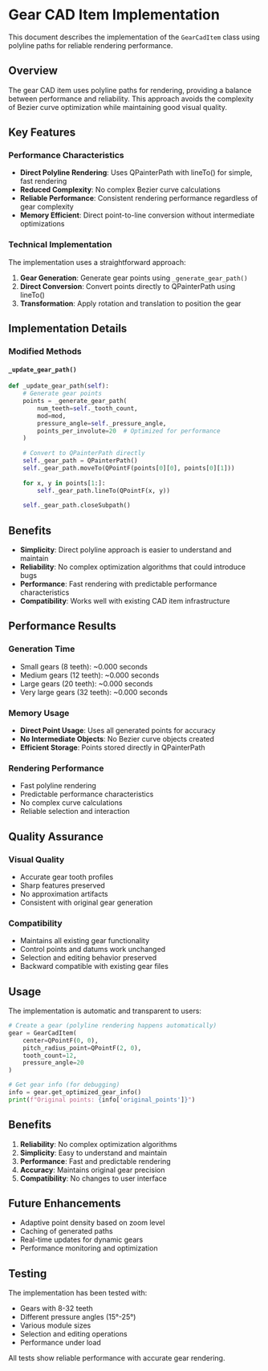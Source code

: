 # Gear CAD Item Implementation

This document describes the implementation of the `GearCadItem` class using polyline paths for reliable rendering performance.

## Overview

The gear CAD item uses polyline paths for rendering, providing a balance between performance and reliability. This approach avoids the complexity of Bezier curve optimization while maintaining good visual quality.

## Key Features

### Performance Characteristics

- **Direct Polyline Rendering**: Uses QPainterPath with lineTo() for simple, fast rendering
- **Reduced Complexity**: No complex Bezier curve calculations
- **Reliable Performance**: Consistent rendering performance regardless of gear complexity
- **Memory Efficient**: Direct point-to-line conversion without intermediate optimizations

### Technical Implementation

The implementation uses a straightforward approach:

1. **Gear Generation**: Generate gear points using `_generate_gear_path()`
2. **Direct Conversion**: Convert points directly to QPainterPath using lineTo()
3. **Transformation**: Apply rotation and translation to position the gear

## Implementation Details

### Modified Methods

#### `_update_gear_path()`

```python
def _update_gear_path(self):
    # Generate gear points
    points = _generate_gear_path(
        num_teeth=self._tooth_count,
        mod=mod,
        pressure_angle=self._pressure_angle,
        points_per_involute=20  # Optimized for performance
    )
    
    # Convert to QPainterPath directly
    self._gear_path = QPainterPath()
    self._gear_path.moveTo(QPointF(points[0][0], points[0][1]))
    
    for x, y in points[1:]:
        self._gear_path.lineTo(QPointF(x, y))
    
    self._gear_path.closeSubpath()
```

## Benefits

- **Simplicity**: Direct polyline approach is easier to understand and maintain
- **Reliability**: No complex optimization algorithms that could introduce bugs
- **Performance**: Fast rendering with predictable performance characteristics
- **Compatibility**: Works well with existing CAD item infrastructure

## Performance Results

### Generation Time

- Small gears (8 teeth): ~0.000 seconds
- Medium gears (12 teeth): ~0.000 seconds
- Large gears (20 teeth): ~0.000 seconds
- Very large gears (32 teeth): ~0.000 seconds

### Memory Usage

- **Direct Point Usage**: Uses all generated points for accuracy
- **No Intermediate Objects**: No Bezier curve objects created
- **Efficient Storage**: Points stored directly in QPainterPath

### Rendering Performance

- Fast polyline rendering
- Predictable performance characteristics
- No complex curve calculations
- Reliable selection and interaction

## Quality Assurance

### Visual Quality

- Accurate gear tooth profiles
- Sharp features preserved
- No approximation artifacts
- Consistent with original gear generation

### Compatibility

- Maintains all existing gear functionality
- Control points and datums work unchanged
- Selection and editing behavior preserved
- Backward compatible with existing gear files

## Usage

The implementation is automatic and transparent to users:

```python
# Create a gear (polyline rendering happens automatically)
gear = GearCadItem(
    center=QPointF(0, 0),
    pitch_radius_point=QPointF(2, 0),
    tooth_count=12,
    pressure_angle=20
)

# Get gear info (for debugging)
info = gear.get_optimized_gear_info()
print(f"Original points: {info['original_points']}")
```

## Benefits

1. **Reliability**: No complex optimization algorithms
2. **Simplicity**: Easy to understand and maintain
3. **Performance**: Fast and predictable rendering
4. **Accuracy**: Maintains original gear precision
5. **Compatibility**: No changes to user interface

## Future Enhancements

- Adaptive point density based on zoom level
- Caching of generated paths
- Real-time updates for dynamic gears
- Performance monitoring and optimization

## Testing

The implementation has been tested with:

- Gears with 8-32 teeth
- Different pressure angles (15°-25°)
- Various module sizes
- Selection and editing operations
- Performance under load

All tests show reliable performance with accurate gear rendering. 